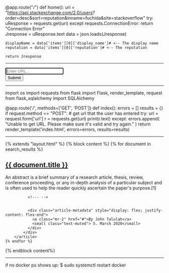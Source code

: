 @app.route("/")
def home():
    uri = "https://api.stackexchange.com/2.0/users?   order=desc&sort=reputation&inname=fuchida&site=stackoverflow"
    try:
        uResponse = requests.get(uri)
    except requests.ConnectionError:
       return "Connection Error"  
    Jresponse = uResponse.text
    data = json.loads(Jresponse)

    displayName = data['items'][0]['display_name']# <-- The display name
    reputation = data['items'][0]['reputation']# <-- The reputation

    return Jresponse

___

 <form role="form" method='POST' action='/'>
        <div class="form-group">
          <input type="text" name="url" class="form-control" id="url-box" placeholder="Enter URL..." style="max-width: 300px;" autofocus required>
        </div>
        <button type="submit" class="btn btn-default">Submit</button>
      </form>


___
import os
import requests
from flask import Flask, render_template, request
from flask_sqlalchemy import SQLAlchemy

@app.route('/', methods=['GET', 'POST'])
def index():
    errors = []
    results = {}
    if request.method == "POST":
        # get url that the user has entered
        try:
            url = request.form['url']
            r = requests.get(url)
            print(r.text)
        except:
            errors.append(
                "Unable to get URL. Please make sure it's valid and try again."
            )
    return render_template('index.html', errors=errors, results=results)
______







{% extends "layout.html" %}
{% block content %}
    {% for document in search_results %}
        <article class="media content-section">
            <div class="media-body">
              <h2><a class="article-title" href="#">{{ document.title }}</a></h2>
              <p class="article-content"> An abstract is a brief summary of a research article, thesis, review, conference proceeding, or any in-depth analysis of a particular subject and is often used to help the reader quickly ascertain the paper's purpose.[1]</p>

              <!--- -->


              <div class="article-metadata" style="display: flex; justify-content: flex-end">
                <a class="mr-2" href="#">By John Talulah</a>
                <small class="text-muted"> 5. March 2020</small>
              </div>
            </div>
        </article>
    {% endfor %}
{% endblock  content%}

___

if no docker ps shows up:
$ sudo systemctl restart docker
